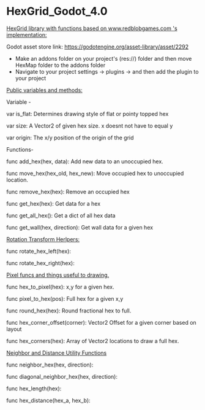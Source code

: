 # HexGrid_Godot_4.0
<u>HexGrid library with functions based on www.redblobgames.com 's implementation:</u>

Godot asset store link: https://godotengine.org/asset-library/asset/2292

 - Make an addons folder on your project's (res://) folder and then move HexMap folder to the addons folder
 - Navigate to your project settings -> plugins -> and then add the plugin to your project

<u>Public variables and methods:</u>


Variable - 

  var is_flat: Determines drawing style of flat or pointy topped hex

  var size: A Vector2 of given hex size. x doesnt not have to equal y

  var origin: The x/y position of the origin of the grid


Functions- 

  func add_hex(hex, data): Add new data to an unoccupied hex.

  func move_hex(hex_old, hex_new): Move occupied hex to unoccupied location.

  func remove_hex(hex): Remove an occupied hex

  func get_hex(hex): Get data for a hex

  func get_all_hex(): Get a dict of all hex data

  func get_wall(hex, direction): Get wall data for a given hex

<u>Rotation Transform Herlpers:</u>

  func rotate_hex_left(hex):

  func rotate_hex_right(hex):



<u>Pixel funcs and things useful to drawing.</u>



  func hex_to_pixel(hex): x,y for a given hex.

  func pixel_to_hex(pos): Full hex for a given x,y

  func round_hex(hex): Round fractional hex to full.

  func hex_corner_offset(corner): Vector2 Offset for a given corner based on layout

  func hex_corners(hex): Array of Vector2 locations to draw a full hex.


<u>Neighbor and Distance Utility Functions</u>



  func neighbor_hex(hex, direction):

  func diagonal_neighbor_hex(hex, direction):

  func hex_length(hex):

  func hex_distance(hex_a, hex_b):
```

   
